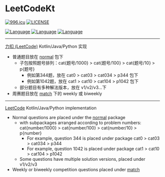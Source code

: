 # LeetCodeKt

[![996.icu](https://img.shields.io/badge/link-996.icu-red.svg)](https://996.icu)
[![LICENSE](https://img.shields.io/badge/license-Anti%20996-blue.svg)](https://github.com/kun368/LeetCodeKt/blob/master/LICENSE)

[![Language](https://img.shields.io/badge/language-python-blue.svg)](https://github.com/kun368/LeetCodeKt)
[![Language](https://img.shields.io/badge/language-kotlin-orange.svg)](https://github.com/kun368/LeetCodeKt)
[![Language](https://img.shields.io/badge/language-java-red.svg)](https://github.com/kun368/LeetCodeKt)

---

[力扣 (LeetCode)](https://leetcode-cn.com/) Kotlin/Java/Python 实现

- 普通题目放在 [normal](src%2Fmain%2Fjava%2Fnormal) 包下
  - 子包按照题号排列：cat{题号/1000} > cat{题号/100} > cat{题号/10} > p{题号}
    - 例如第344题，放在 cat0 > cat03 > cat034 > p344 包下
    - 例如第1042题，放在 cat1 > cat10 > cat104 > p1042 包下
  - 部分题目有多种解法版本，放在 v1/v2/v3...下
- 周赛题目放在 [match](src%2Fmain%2Fjava%2Fmatch) 下的 weekly 或 biweekly

---

[LeetCode](https://leetcode.com/) Kotlin/Java/Python implementation

- Normal questions are placed under the [normal](src%2Fmain%2Fjava%2Fnormal) package
  - with subpackages arranged according to problem numbers: cat{number/1000} > cat{number/100} > cat{number/10} > p{number}
    - For example, question 344 is placed under package cat0 > cat03 > cat034 > p344
    - For example, question 1042 is placed under package cat1 > cat10 > cat104 > p1042
  - Some questions have multiple solution versions, placed under v1/v2/v3 
- Weekly or biweekly competition questions placed under [match](src%2Fmain%2Fjava%2Fmatch)

